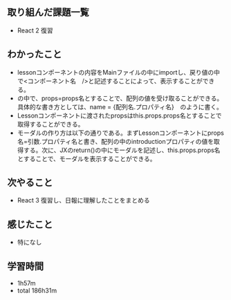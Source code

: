 ## 取り組んだ課題一覧
- React 2 復習
## わかったこと
- lessonコンポーネントの内容をMainファイルの中にimportし、戻り値の中で<コンポーネント名　/>と記述することによって、表示することができる。
- <lesson />の中で、props=props名とすることで、配列の値を受け取ることができる。具体的な書き方としては、name = {配列名.プロパティ名}　のように書く。
- Lessonコンポーネントに渡されたpropsはthis.props.props名とすることで取得することができる。
- モーダルの作り方は以下の通りである。まずLessonコンポーネントにprops名=引数.プロパティ名と書き、配列の中のintroductionプロパティの値を取得する。次に、JXのreturn()の中にモーダルを記述し、this.props.props名とすることで、モーダルを表示することができる。
## 次やること
- React 3 復習し、日報に理解したことをまとめる
## 感じたこと
- 特になし
## 学習時間
- 1h57m
- total 186h31m
